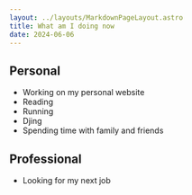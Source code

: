 ```yaml
---
layout: ../layouts/MarkdownPageLayout.astro
title: What am I doing now
date: 2024-06-06
---
```


## Personal

- Working on my personal website
- Reading
- Running
- Djing
- Spending time with family and friends

## Professional

- Looking for my next job
